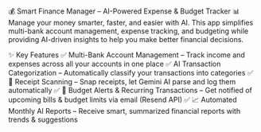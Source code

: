 💰 Smart Finance Manager – AI-Powered Expense & Budget Tracker
📊 Manage your money smarter, faster, and easier with AI.
This app simplifies multi-bank account management, expense tracking, and budgeting while providing AI-driven insights to help you make better financial decisions.

✨ Key Features
✅ Multi-Bank Account Management – Track income and expenses across all your accounts in one place
✅ AI Transaction Categorization – Automatically classify your transactions into categories
✅ 📸 Receipt Scanning – Snap receipts, let Gemini AI parse and log them automatically
✅ 🔔 Budget Alerts & Recurring Transactions – Get notified of upcoming bills & budget limits via email (Resend API)
✅ 📈 Automated Monthly AI Reports – Receive smart, summarized financial reports with trends & suggestions


